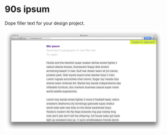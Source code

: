 # 90s ipsum

Dope filler text for your design project.

![90s ipsum screenshot](https://raw.githubusercontent.com/justinjaywang/images/master/screenshots--90s-ipsum/90s-ipsum.png)
